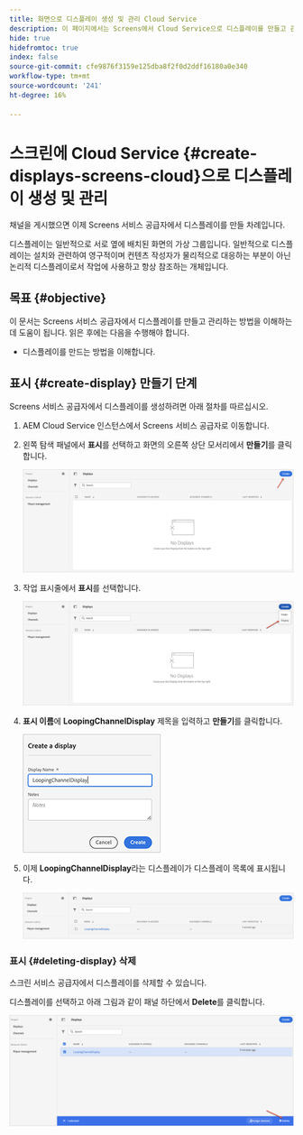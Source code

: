 ```yaml
---
title: 화면으로 디스플레이 생성 및 관리 Cloud Service
description: 이 페이지에서는 Screens에서 Cloud Service으로 디스플레이를 만들고 관리하는 방법을 설명합니다.
hide: true
hidefromtoc: true
index: false
source-git-commit: cfe9876f3159e125dba8f2f0d2ddf16180a0e340
workflow-type: tm+mt
source-wordcount: '241'
ht-degree: 16%

---
```



# 스크린에 Cloud Service {#create-displays-screens-cloud}으로 디스플레이 생성 및 관리

채널을 게시했으면 이제 Screens 서비스 공급자에서 디스플레이를 만들 차례입니다.

디스플레이는 일반적으로 서로 옆에 배치된 화면의 가상 그룹입니다. 일반적으로 디스플레이는 설치와 관련하여 영구적이며 컨텐츠 작성자가 물리적으로 대응하는 부분이 아닌 논리적 디스플레이로서 작업에 사용하고 항상 참조하는 개체입니다.

## 목표 {#objective}

이 문서는 Screens 서비스 공급자에서 디스플레이를 만들고 관리하는 방법을 이해하는 데 도움이 됩니다. 읽은 후에는 다음을 수행해야 합니다.

* 디스플레이를 만드는 방법을 이해합니다.

## 표시 {#create-display} 만들기 단계

Screens 서비스 공급자에서 디스플레이를 생성하려면 아래 절차를 따르십시오.

1. AEM Cloud Service 인스턴스에서 Screens 서비스 공급자로 이동합니다.
1. 왼쪽 탐색 패널에서 **표시**&#x200B;를 선택하고 화면의 오른쪽 상단 모서리에서 **만들기**&#x200B;를 클릭합니다.

   ![이미지](/help/screens-cloud/assets/display/disp-1.png)

1. 작업 표시줄에서 **표시**&#x200B;를 선택합니다.

   ![이미지](/help/screens-cloud/assets/display/disp-2.png)

1. **표시 이름**&#x200B;에 **LoopingChannelDisplay** 제목을 입력하고 **만들기**&#x200B;를 클릭합니다.

   ![이미지](/help/screens-cloud/assets/display/disp3.png)

1. 이제 **LoopingChannelDisplay**&#x200B;라는 디스플레이가 디스플레이 목록에 표시됩니다.

   ![이미지](/help/screens-cloud/assets/display/disp-4.png)

### 표시 {#deleting-display} 삭제

스크린 서비스 공급자에서 디스플레이를 삭제할 수 있습니다.

디스플레이를 선택하고 아래 그림과 같이 패널 하단에서 **Delete**&#x200B;를 클릭합니다.

![이미지](/help/screens-cloud/assets/display/disp-5.png)

